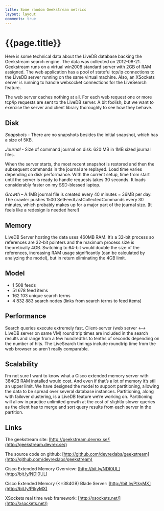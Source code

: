 ```yaml
---
title: Some random Geekstream metrics
layout: layout
comments: true
---
```


# {{page.title}}
Here is some technical data about the LiveDB database backing the Geekstream search engine. The data was collected on 2012-08-21. Geekstream runs on a virtual win2008 standard server with 2GB of RAM assigned. The web application has a pool of stateful tcp/ip connections to the LiveDB server running on the same virtual machine. Also, an XSockets server is running to handle websocket connections for the LiveSearch feature.

The web server caches nothing at all. For each web request one or more tcp/ip requests are sent to the LiveDB server. A bit foolish, but we want to exercise the server and client library thoroughly to see how they behave.

## Disk
*Snapshots* - There are no snapshots besides the initial snapshot, which has a size of 5KB.

*Journal* - Size of command journal on disk: 620 MB in 1MB  sized journal files.

When the server starts, the most recent snapshot is restored and then the subsequent commands in the journal are replayed. Load time varies depending on disk performance. With the current setup, time from start until the server is ready to handle requests takes 30 seconds. It loads considerably faster on my SSD-blessed laptop.

*Growth* – A 1MB journal file is created every 40 minutes = 36MB per day. The crawler pushes 1500 SetFeedLastCollectedCommands every 30 minutes, which probably makes up for a major part of the journal size. (It feels like a redesign is needed here!)

## Memory
LiveDB Server hosting the data uses 460MB RAM. It’s a 32-bit process so references are 32-bit pointers and the maximum process size is theoretically 4GB. Switching to 64-bit would double the size of the references, increasing RAM usage significantly (can be calculated by analyzing the model), but in return eliminating the 4GB limit.

## Model

* 1 508 feeds
* 51 678 feed items
* 162 103 unique search terms
* 4 832 883 search nodes (links from search terms to feed items)

## Performance
Search queries execute extremely fast. Client-server (web server <–> LiveDB server on same VM) round trip times are included in the search results and range from a few hundredths to tenths of seconds depending on the number of hits. The LiveSearch timings include roundtrip time from the web browser so aren’t really comparable.

## Scalability
I’m not sure I want to know what a Cisco extended memory server with 384GB RAM installed would cost. And even if that’s a lot of memory it’s still an upper limit. We have designed the model to support partitioning, allowing the data to be spread over several database instances. Partitioning, along with failover clustering, is a LiveDB feature we’re working on. Partitioning will allow in practice unlimited growth at the cost of slightly slower queries as the client has to merge and sort query results from each server in the partition.

## Links
The geekstream site: [http://geekstream.devrex.se/](http://geekstream.devrex.se/)

The source code on github: [http://github.com/devrexlabs/geekstream](http://github.com/devrexlabs/geekstream)


Cisco Extended Memory Overview: [http://bit.ly/NDI0UL](http://bit.ly/NDI0UL)

Cisco Extended Memory (<=384GB) Blade Server: [http://bit.ly/PtkyMX](http://bit.ly/PtkyMX)

XSockets real time web framework: [http://xsockets.net/](http://xsockets.net/)
